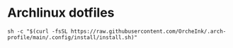 # Archlinux dotfiles

```shell
sh -c "$(curl -fsSL https://raw.githubusercontent.com/OrcheInk/.arch-profile/main/.config/install/install.sh)"
```
